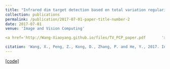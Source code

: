 ```yaml
---
title: "Infrared dim target detection based on total variation regularization and principal component pursuit"
collection: publications
permalink: /publication/2017-07-01-paper-title-number-2
date: 2017-07-01
venue: 'Image and Vision Computing'

<a href='http://Wang-Xiaoyang.github.io/files/TV_PCP_paper.pdf       '>[paper]</a>

citation: 'Wang, X., Peng, Z., Kong, D., Zhang, P. and He, Y., 2017. Infrared dim target detection based on total variation regularization and principal component pursuit. Image and Vision Computing, 63, pp.1-9.'
---
```


<a href='http://Wang-Xiaoyang.github.io/files/TV-PCP_Wang.zip'>[code]</a>

